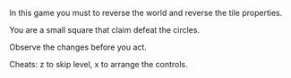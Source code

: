 In this game you must to reverse the world and reverse the tile properties.

You are a small square that claim defeat the circles.

Observe the changes before you act.

Cheats: z to skip level, x to arrange the controls.